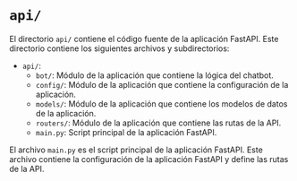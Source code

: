 # `api/`

El directorio `api/` contiene el código fuente de la aplicación FastAPI. Este directorio contiene los siguientes archivos y subdirectorios:

- `api/`:
  - `bot/`: Módulo de la aplicación que contiene la lógica del chatbot.
  - `config/`: Módulo de la aplicación que contiene la configuración de la aplicación.
  - `models/`: Módulo de la aplicación que contiene los modelos de datos de la aplicación.
  - `routers/`: Módulo de la aplicación que contiene las rutas de la API.
  - `main.py`: Script principal de la aplicación FastAPI.

El archivo `main.py` es el script principal de la aplicación FastAPI. Este archivo contiene la configuración de la aplicación FastAPI y define las rutas de la API.
